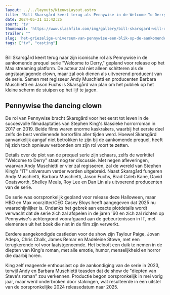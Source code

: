 ```yaml
---
layout: ../../layouts/NieuwsLayout.astro
title: 'Bill Skarsgård keert terug als Pennywise in de Welcome To Derry serie'
date: 2024-05-31 13:42:25
soort: 'tv'
thumbnail: 'https://www.slashfilm.com/img/gallery/bill-skarsgard-will-return-as-horror-icon-pennywise-for-it-prequel-series-on-max/intro-1717114926.jpg'
trailer: ""
slug: 'het-griezelige-universum-van-pennywise-een-blik-op-de-aankomende-it-prequel-serie'
tags: ["tv", "casting"]
---
```


Bill Skarsgård keert terug naar zijn iconische rol als Pennywise in de aankomende prequel serie "Welcome to Derry," gepland voor release op het Max streaming platform. De acteur zal niet alleen schitteren als de angstaanjagende clown, maar zal ook dienen als uitvoerend producent van de serie. Samen met regisseur Andy Muschietti en producenten Barbara Muschietti en Jason Fuchs is Skarsgård van plan om het publiek op het kleine scherm de stuipen op het lijf te jagen.

## Pennywise the dancing clown

De rol van Pennywise bracht Skarsgård voor het eerst tot leven in de succesvolle filmadaptaties van Stephen King's klassieke horrorroman in 2017 en 2019. Beide films waren enorme kaskrakers, waarbij het eerste deel zelfs de best verdienende horrorfilm aller tijden werd. Hoewel Skarsgård aanvankelijk aangaf niet betrokken te zijn bij de aankomende prequel, heeft hij zich toch opnieuw verbonden om zijn rol voort te zetten.

Details over de plot van de prequel serie zijn schaars, zelfs de werktitel "Welcome to Derry" staat nog ter discussie. Met negen afleveringen, waarvan Andy Muschietti er vier zal regisseren, zal de wereld van Stephen King's "IT" universum verder worden uitgebreid. Naast Skarsgård fungeren Andy Muschietti, Barbara Muschietti, Jason Fuchs, Brad Caleb Kane, David Coatsworth, Shelley Meals, Roy Lee en Dan Lin als uitvoerend producenten van de serie.

De serie was oorspronkelijk gepland voor release deze Halloween, maar HBO en Max voorzitter/CEO Casey Bloys heeft aangegeven dat 2025 nu waarschijnlijker is. Ondanks het gebrek aan exacte plotdetails wordt verwacht dat de serie zich zal afspelen in de jaren '60 en zich zal richten op Pennywise's achtergrond voorafgaand aan de gebeurtenissen in IT, met elementen uit het boek die niet in de film zijn verwerkt.

Eerdere aangekondigde castleden voor de show zijn Taylour Paige, Jovan Adepo, Chris Chalk, James Remar en Madeleine Stowe, met een terugkerende rol voor laatstgenoemde. Het belooft een duik te nemen in de diepten van King's roman, met alle emotie, humor, menselijkheid en horror die daarbij horen.

King zelf reageerde enthousiast op de aankondiging van de serie in 2023, terwijl Andy en Barbara Muschietti teasden dat de show de "diepten van Steve's roman" zou verkennen. Productie begon oorspronkelijk in mei vorig jaar, maar werd onderbroken door stakingen, wat resulteerde in een uitstel van de oorspronkelijke 2024 releasedatum naar 2025.
